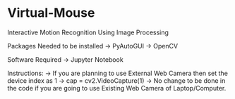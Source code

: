 # Virtual-Mouse

Interactive Motion Recognition Using Image Processing

Packages Needed to be installed 
-> PyAutoGUI
-> OpenCV

Software Required 
-> Jupyter Notebook

Instructions:
-> If you are planning to use External Web Camera then set the device index as 1 -> cap = cv2.VideoCapture(1)
-> No change to be done in the code if you are going to use Existing Web Camera of Laptop/Computer.
